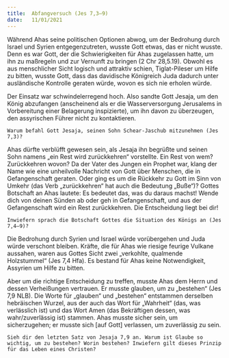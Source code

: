 ```yaml
---
title:  Abfangversuch (Jes 7,3–9)
date:   11/01/2021
---
```


Während Ahas seine politischen Optionen abwog, um der Bedrohung durch Israel und Syrien entgegenzutreten, wusste Gott etwas, das er nicht wusste. Denn es war Gott, der die Schwierigkeiten für Ahas zugelassen hatte, um ihn zu maßregeln und zur Vernunft zu bringen (2 Chr 28,5.19). Obwohl es aus menschlicher Sicht logisch und attraktiv schien, Tiglat-Pileser um Hilfe zu bitten, wusste Gott, dass das davidische Königreich Juda dadurch unter ausländische Kontrolle geraten würde, wovon es sich nie erholen würde.

Der Einsatz war schwindelerregend hoch. Also sandte Gott Jesaja, um den König abzufangen (anscheinend als er die Wasserversorgung Jerusalems in Vorbereitung einer Belagerung inspizierte), um ihn davon zu überzeugen, den assyrischen Führer nicht zu kontaktieren.

`Warum befahl Gott Jesaja, seinen Sohn Schear-Jaschub mitzunehmen (Jes 7,3)?`

Ahas dürfte verblüfft gewesen sein, als Jesaja ihn begrüßte und seinen Sohn namens „ein Rest wird zurückkehren“ vorstellte. Ein Rest von wem? Zurückkehren wovon? Da der Vater des Jungen ein Prophet war, klang der Name wie eine unheilvolle Nachricht von Gott über Menschen, die in Gefangenschaft geraten. Oder ging es um die Rückkehr zu Gott im Sinn von Umkehr (das Verb „zurückkehren“ hat auch die Bedeutung „Buße“)? Gottes Botschaft an Ahas lautete: Es bedeutet das, was du daraus machst! Wende dich von deinen Sünden ab oder geh in Gefangenschaft, und aus der Gefangenschaft wird ein Rest zurückkehren. Die Entscheidung liegt bei dir!

`Inwiefern sprach die Botschaft Gottes die Situation des Königs an (Jes 7,4–9)?`

Die Bedrohung durch Syrien und Israel würde vorübergehen und Juda würde verschont bleiben. Kräfte, die für Ahas wie riesige feurige Vulkane aussahen, waren aus Gottes Sicht zwei „verkohlte, qualmende Holzstummel“ (Jes 7,4 Hfa). Es bestand für Ahas keine Notwendigkeit, Assyrien um Hilfe zu bitten.

Aber um die richtige Entscheidung zu treffen, musste Ahas dem Herrn und dessen Verheißungen vertrauen. Er musste glauben, um zu „bestehen“ (Jes 7,9 NLB). Die Worte für „glauben“ und „bestehen“ entstammen derselben hebräischen Wurzel, aus der auch das Wort für „Wahrheit“ (das, was verlässlich ist) und das Wort Amen (das Bekräftigen dessen, was wahr/zuverlässig ist) stammen. Ahas musste sicher sein, um sicherzugehen; er musste sich [auf Gott] verlassen, um zuverlässig zu sein.

`Sieh dir den letzten Satz von Jesaja 7,9 an. Warum ist Glaube so wichtig, um zu bestehen? Worin bestehen? Inwiefern gilt dieses Prinzip für das Leben eines Christen?`